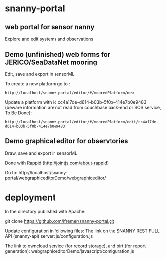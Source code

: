 # snanny-portal
## web portal for sensor nanny

Explore and edit systems and observations

## Demo (unfinished) web forms for JERICO/SeaDataNet mooring
Edit, save and export in sensorML

To create a new platform go to :

    http://localhost/snanny-portal/editor/#/mooredPlatform/new

Update a platform with id cc4a17de-d614-b03b-5f0b-414e7b0e9483 (beware information are not read from couchbase back-end or SOS service, To Be Done):

    http://localhost/snanny-portal/editor/#/mooredPlatform/edit/cc4a17de-d614-b03b-5f0b-414e7b0e9483


## Demo graphical editor for observtories
Draw, save and export in sensorML

Done with Rappid (http://jointjs.com/about-rappid)

Go to:
    http://localhost/snanny-portal/webgraphiceditorDemo/webgraphiceditor/

# deployment
   In the directory pubilshed with Apache:
   
   git clone https://github.com/ifremer/snanny-portal.git
   
   Update configuration in following files:
   The link on the SNANNY REST FULL API (snanny-api) server:
   js/configuration.js
   
   The link to owncloud service (for record storage), and birt (for report generation):
   webgraphiceditorDemo/javascript/configuration.js


